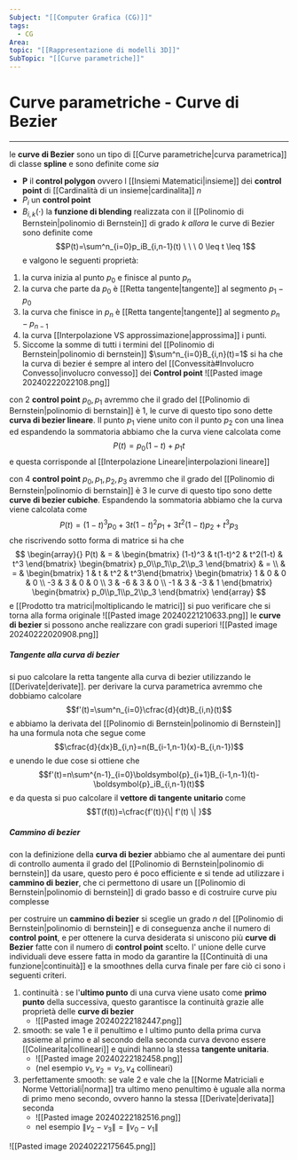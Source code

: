 ```yaml
---
Subject: "[[Computer Grafica (CG)]]"
tags:
  - CG
Area: 
topic: "[[Rappresentazione di modelli 3D]]"
SubTopic: "[[Curve parametriche]]"
---
```


# Curve parametriche - Curve di Bezier
---
le __curve di Bezier__ sono un tipo di [[Curve parametriche|curva parametrica]] di classe __spline__ e sono definite come
_sia_
- $\boldsymbol{P}$ il __control polygon__ ovvero l [[Insiemi Matematici|insieme]] dei __control point__ di [[Cardinalità di un insieme|cardinalita]]  $n$
- $P_i$ un __control point__
- $B_{i,k}(\cdot)$ la __funzione di blending__ realizzata con il [[Polinomio di Bernstein|polinomio di Bernstein]] di grado $k$
_allora_ le curve di Bezier sono definite come $$P(t)=\sum^n_{i=0}p_iB_{i,n-1}(t) \ \ \ 0 \leq t \leq 1$$
e valgono le seguenti proprietà:
1. la curva inizia al punto $p_0$ e finisce al punto $p_n$
2. la curva che parte da $p_0$ è [[Retta tangente|tangente]] al segmento $p_1-p_0$
3. la curva che finisce in $p_n$ è [[Retta tangente|tangente]] al segmento $p_n-p_{n-1}$
4. la curva [[Interpolazione VS approssimazione|approssima]] i punti.
5. Siccome la somme di tutti i termini del [[Polinomio di Bernstein|polinomio di bernstein]]  $\sum^n_{i=0}B_{i,n}(t)=1$ si ha che la curva di bezier é sempre al intero del [[Convessità#Involucro Convesso|involucro convesso]] dei __Control point__ 
	![[Pasted image 20240222022108.png]]

con $2$ __control point__ $p_0,p_1$ avremmo che il grado del [[Polinomio di Bernstein|polinomio di bernstain]] è $1$, le curve di questo tipo sono dette __curva di bezier lineare__. Il punto $p_1$ viene unito con il punto $p_2$ con una linea ed espandendo la sommatoria abbiamo che la curva viene calcolata come$$P(t)=p_0(1-t)+p_1t$$ e questa corrisponde al [[Interpolazione Lineare|interpolazioni lineare]]



con $4$ __control point__ $p_0,p_1,p_2,p_3$ avremmo che il grado del [[Polinomio di Bernstein|polinomio di bernstain]] è $3$ le curve di questo tipo sono dette __curve di bezier cubiche__. Espandendo la sommatoria abbiamo che la curva viene calcolata come$$P(t)=(1-t)^3p_0+3t(1-t)^2p_1+3t^2(1-t)p_2+t^3p_3$$ che riscrivendo sotto forma di matrice si ha che $$
\begin{array}{}
P(t) & = & \begin{bmatrix}
(1-t)^3 & t(1-t)^2  & t^2(1-t) & t^3
\end{bmatrix} 
\begin{bmatrix}
p_0\\p_1\\p_2\\p_3
\end{bmatrix} & = \\
& = & \begin{bmatrix} 1 & t & t^2 & t^3\end{bmatrix} 
 \begin{bmatrix}
1 & 0 & 0 & 0 \\
-3 & 3 & 0 & 0 \\
3 & -6 & 3 & 0 \\
-1 & 3 & -3 & 1
\end{bmatrix}
\begin{bmatrix}
p_0\\p_1\\p_2\\p_3
\end{bmatrix}
\end{array}
$$
e [[Prodotto tra matrici|moltiplicando le matrici]] si puo verificare che si torna alla forma originale
![[Pasted image 20240221210633.png]]
le __curve di bezier__ si possono anche realizzare con gradi superiori 
![[Pasted image 20240222020908.png]]

##### Tangente alla curva di bezier
si puo calcolare la retta tangente alla curva di bezier utilizzando le [[Derivate|derivate]].
per derivare la curva parametrica avremmo che dobbiamo calcolare $$f'(t)=\sum^n_{i=0}\cfrac{d}{dt}B_{i,n}(t)$$ e abbiamo la derivata del [[Polinomio di Bernstein|polinomio di Bernstein]] ha una formula nota che segue come  $$\cfrac{d}{dx}B_{i,n}=n(B_{i-1,n-1}(x)-B_{i,n-1})$$ e unendo le due cose si ottiene che $$f'(t)=n\sum^{n-1}_{i=0}\boldsymbol{p}_{i+1}B_{i-1,n-1}(t)-\boldsymbol{p}_iB_{i,n-1}(t)$$
e da questa si puo calcolare il __vettore di tangente unitario__ come $$T(f(t))=\cfrac{f'(t)}{\| f'(t) \| }$$

##### Cammino di bezier
con la definizione della __curva di bezier__ abbiamo che al aumentare dei punti di controllo aumenta il grado del [[Polinomio di Bernstein|polinomio di bernstein]] da usare, questo pero é poco efficiente e si tende ad utilizzare i __cammino di bezier__, che ci permettono di usare un [[Polinomio di Bernstein|polinomio di bernstein]] di grado basso e di costruire curve piu complesse  

per costruire un __cammino di bezier__ si sceglie un grado $n$ del [[Polinomio di Bernstein|polinomio di bernstein]] e di conseguenza anche il numero di __control point__, e per ottenere la curva desiderata si uniscono più __curve di Bezier__ fatte con il numero di __control point__ scelto.
l' unione delle curve individuali deve essere fatta in modo da garantire la [[Continuità di una funzione|continuità]] e la smoothnes della curva finale per fare ciò ci sono i seguenti criteri.
1) continuità : se l'__ultimo punto__ di una curva viene usato come __primo punto__ della successiva, questo garantisce la continuità grazie alle proprietà delle __curve di bezier__
	- ![[Pasted image 20240222182447.png]]
2) smooth: se vale $1$ e il penultimo e l ultimo punto della prima curva assieme al primo e al secondo della seconda curva devono essere [[Colinearita|collineari]] e quindi hanno la stessa __tangente unitaria__.
	- ![[Pasted image 20240222182458.png]]
	- (nel esempio $v_1,v_2=v_3,v_4$ collineari) 
1) perfettamente smooth: se vale $2$ e vale che la [[Norme Matriciali e Norme Vettoriali|norma]] tra ultimo meno penultimo è uguale alla norma di primo meno secondo, ovvero hanno la stessa [[Derivate|derivata]] seconda
	- ![[Pasted image 20240222182516.png]]
	- nel esempio $\| v_2-v_3 \| = \| v_0-v_1 \|$

![[Pasted image 20240222175645.png]]
